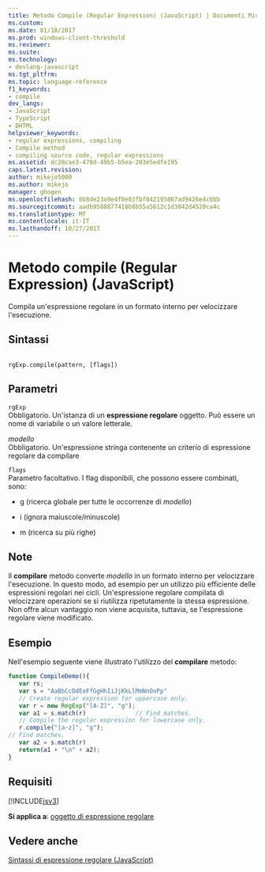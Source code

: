 ```yaml
---
title: Metodo Compile (Regular Expression) (JavaScript) | Documenti Microsoft
ms.custom: 
ms.date: 01/18/2017
ms.prod: windows-client-threshold
ms.reviewer: 
ms.suite: 
ms.technology:
- devlang-javascript
ms.tgt_pltfrm: 
ms.topic: language-reference
f1_keywords:
- compile
dev_langs:
- JavaScript
- TypeScript
- DHTML
helpviewer_keywords:
- regular expressions, compiling
- Compile method
- compiling source code, regular expressions
ms.assetid: dc28cae3-478d-49b5-b5ea-203e5edfe195
caps.latest.revision: 
author: mikejo5000
ms.author: mikejo
manager: ghogen
ms.openlocfilehash: 8b8de23a9e4f0e03fbf042195867ad9426e4c6bb
ms.sourcegitcommit: aadb9588877418b8b55a5612c1d3842d4520ca4c
ms.translationtype: MT
ms.contentlocale: it-IT
ms.lasthandoff: 10/27/2017
---
```

# <a name="compile-method-regular-expression-javascript"></a>Metodo compile (Regular Expression) (JavaScript)
Compila un'espressione regolare in un formato interno per velocizzare l'esecuzione.  
  
## <a name="syntax"></a>Sintassi  
  
```  
  
rgExp.compile(pattern, [flags])   
```  
  
## <a name="parameters"></a>Parametri  
 `rgExp`  
 Obbligatorio. Un'istanza di un **espressione regolare** oggetto. Può essere un nome di variabile o un valore letterale.  
  
 *modello*  
 Obbligatorio. Un'espressione stringa contenente un criterio di espressione regolare da compilare  
  
 `flags`  
 Parametro facoltativo. I flag disponibili, che possono essere combinati, sono:  
  
-   g (ricerca globale per tutte le occorrenze di *modello*)  
  
-   i (ignora maiuscole/minuscole)  
  
-   m (ricerca su più righe)  
  
## <a name="remarks"></a>Note  
 Il **compilare** metodo converte *modello* in un formato interno per velocizzare l'esecuzione. In questo modo, ad esempio per un utilizzo più efficiente delle espressioni regolari nei cicli. Un'espressione regolare compilata di velocizzare operazioni se si riutilizza ripetutamente la stessa espressione. Non offre alcun vantaggio non viene acquisita, tuttavia, se l'espressione regolare viene modificato.  
  
## <a name="example"></a>Esempio  
 Nell'esempio seguente viene illustrato l'utilizzo del **compilare** metodo:  
  
```JavaScript  
function CompileDemo(){  
   var rs;  
   var s = "AaBbCcDdEeFfGgHhIiJjKkLlMmNnOoPp"  
   // Create regular expression for uppercase only.  
   var r = new RegExp("[A-Z]", "g");  
   var a1 = s.match(r)              // Find matches.  
   // Compile the regular expression for lowercase only.  
   r.compile("[a-z]", "g");  
// Find matches.  
   var a2 = s.match(r)                
   return(a1 + "\n" + a2);  
}  
```  
  
## <a name="requirements"></a>Requisiti  
 [!INCLUDE[jsv3](../../javascript/reference/includes/jsv3-md.md)]  
  
 **Si applica a**: [oggetto di espressione regolare](../../javascript/reference/regular-expression-object-javascript.md)  
  
## <a name="see-also"></a>Vedere anche  
 [Sintassi di espressione regolare (JavaScript)](http://msdn.microsoft.com/en-us/ab0766e1-7037-45ed-aa23-706f58358c0e)
